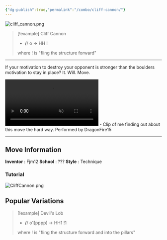 ```yaml
---
{"dg-publish":true,"permalink":"/combo/cliff-cannon/"}
---
```


![cliff_cannon.png](/img/user/!source/cliff_cannon.png)

> [!example] Cliff Cannon
> -  **/**/ o -> HH !
>
> where ! is "fling the structure forward"
***

If your motivation to destroy your opponent is stronger than the boulders motivation to stay in place? It. Will. Move.

<video controls loop autoplay muted>  
  <source src="https://files.catbox.moe/293nzb.mov" type="video/mp4">  
  Your browser does not support the video tag.  
</video>
 - Clip of me finding out about this move the hard way. Performed by DragonFire15
 
***

## Move Information
**Inventor** : Fjm12
**School** : ???
**Style** : Technique

### Tutorial

![CliffCannon.png](/img/user/!source/CliffCannon.png)

## Popular Variations

> [!example] Devil's Lob
> - **/**/ o1\[pppp\] -> HH1 !1
> 
> where ! is "fling the structure forward and into the pillars"

